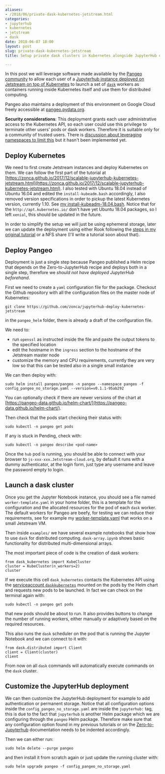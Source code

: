 ```yaml
---
aliases:
- /2018/06/private-dask-kubernetes-jetstream.html
categories:
- jupyterhub
- kubernetes
- jetstream
- dask
date: 2018-06-07 18:00
layout: post
slug: private-dask-kubernetes-jetstream
title: Setup private dask clusters in Kubernetes alongside JupyterHub on Jetstream

---
```


In this post we will leverage software made available by the [Pangeo community](https://pangeo-data.github.io) to allow each user of a [Jupyterhub instance deployed on Jetstream on top of Kubernetes](https://zonca.github.io/2017/12/scalable-jupyterhub-kubernetes-jetstream.html) to launch a set of [`dask`](https://dask.pydata.org) workers as containers running inside Kubernetes itself and use them for distributed computing.

Pangeo also maintains a deployment of this environment on Google Cloud freely accessible at [pangeo.pydata.org](https://pangeo.pydata.org).

**Security considerations**: This deployment grants each user administrative access to the Kubernetes API, so each user could use this privilege to terminate other users' pods or dask workers. Therefore it is suitable only for a community of trusted users. There is [discussion about leveraging namespaces to limit this](https://github.com/pangeo-data/pangeo/issues/135#issuecomment-384320753) but it hasn't been implemented yet.

## Deploy Kubernetes

We need to first create Jetstream instances and deploy Kubernetes on them. We can follow the first part of the tutorial at [https://zonca.github.io/2017/12/scalable-jupyterhub-kubernetes-jetstream.html](https://zonca.github.io/2017/12/scalable-jupyterhub-kubernetes-jetstream.html).
I also tested with Ubuntu 18.04 instead of Ubuntu 16.04 and edited the `install-kubeadm.bash` accordingly, I also removed version specifications in order to pickup the latest Kubernetes version, currently 1.10. See [my install-kubeadm-18.04.bash](https://gist.github.com/zonca/5365fd2245462dedaf2297e0417c4662).
Notice that for the `http://apt.kubernetes.io/` don't have yet Ubuntu 18.04 packages, so I left `xenial`, this should be updated in the future.

In order to simplify the setup we will just be using ephemeral storage, later we can update the deployment using either Rook following the [steps in my original tutorial](https://zonca.github.io/2017/12/scalable-jupyterhub-kubernetes-jetstream.html) or a NFS share (I'll write a tutorial soon about that).

## Deploy Pangeo

Deployment is just a single step because Pangeo published a Helm recipe that depends on the Zero-to-JupyterHub recipe and deploys both in a single step, therefore we *should not have deployed JupyterHub beforehand*.

First we need to create a `yaml` configuration file for the package.
Checkout the Github repository with all the configuration files on the master node of Kubernetes:

    git clone https://github.com/zonca/jupyterhub-deploy-kubernetes-jetstream

in the `pangeo_helm` folder, there is already a draft of the configuration file.

We need to:

* run `openssl` as instructed inside the file and paste the output tokens to the specified location
* edit the hostname in the `ingress` section to the hostname of the Jetstream master node
* customize the memory and CPU requirements, currently they are very low so that this can be tested also in a single small instance

We can then deploy with:

    sudo helm install pangeo/pangeo -n pangeo --namespace pangeo -f config_pangeo_no_storage.yaml --version=v0.1.1-95ab292

You can optionally check if there are newer versions of the chart at [https://pangeo-data.github.io/helm-chart/](https://pangeo-data.github.io/helm-chart/).

Then check that the pods start checking their status with:

    sudo kubectl -n pangeo get pods

If any is stuck in Pending, check with:

    sudo kubectl -n pangeo describe <pod-name>

Once the `hub` pod is running, you should be able to connect with your browser to `js-xxx-xxx.Jetstream-cloud.org`, by default it runs with a dummy authenticator, at the login form, just type any username and leave the password empty to login.

## Launch a dask cluster

Once you get the Jupyter Notebook instance, you should see a file named `worker-template.yaml` in your home folder, this is a template for the configuration and the allocated resources for the pod of each `dask` worker.
The default workers for Pangeo are beefy, for testing we can reduce their requirements, see for example my [worker-template.yaml](https://gist.github.com/zonca/21ef3125eee7af5c2548e505d47dc200) that works on a small Jetstream VM.

Then inside `examples/` we have several example notebooks that show how to use `dask` for distributed computing.
`dask-array.ipynb` shows basic functionality for distributed multi-dimensional arrays.

The most important piece of code is the creation of dask workers:

```
from dask_kubernetes import KubeCluster
cluster = KubeCluster(n_workers=2)
cluster
```

If we execute this cell `dask_kubernetes` contacts the Kubernetes API using the [serviceaccount `daskkubernetes`](https://github.com/pangeo-data/helm-chart/blob/master/pangeo/templates/dask-kubernetes-rbac.yaml) mounted on the pods by the Helm chart and requests new pods to be launched.
In fact we can check on the terminal again with:

    sudo kubectl -n pangeo get pods

that new pods should be about to run.
It also provides buttons to change the number of running workers, either manually or adaptively based on the required resources.

This also runs the `dask` scheduler on the pod that is running the Jupyter Notebook and we can connect to it with:

    from dask.distributed import Client
    client = Client(cluster)
    client

From now on all `dask` commands will automatically execute commands on the `dask` cluster.

## Customize the JupyterHub deployment

We can then customize the JupyterHub deployment for example to add authentication or permanent storage.
Notice that all configuration options inside the `config_pangeo_no_storage.yaml` are inside the `jupyterhub:` tag, this is due to the fact that `jupyterhub` is another Helm package which we are configuring through the `pangeo` Helm package.
Therefore make sure that any configuration option found in my previous tutorials or on the [Zero-to-Jupyterhub](https://zero-to-jupyterhub.readthedocs.io/en/latest/) documentation needs to be indented accordingly.

Then we can either run:

    sudo helm delete --purge pangeo

and then install it from scratch again or just update the running cluster with:

    sudo helm upgrade pangeo -f config_pangeo_no_storage.yaml
